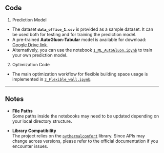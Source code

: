 ## Code
1. Prediction Model
- The dataset **`data_office_1.csv`** is provided as a sample dataset. It can be used both for testing and for training the prediction model.  
- A pre-trained **AutoGluon-Tabular** model is available for download: [Google Drive link](https://drive.google.com/drive/folders/1KXjiYUaeBUwdGpdn4ECwri-P5tG1W-wa?usp=sharing).  
- Alternatively, you can use the notebook [`1_ML_AutoGluon.ipynb`](1_ML_AutoGluon.ipynb) to train your own prediction model.  

2. Optimization Code
- The main optimization workflow for flexible building space usage is implemented in [`2_Flexible_wall.ipynb`](2_Flexible_wall.ipynb).  

---

## Notes
- **File Paths**  
  Some paths inside the notebooks may need to be updated depending on your local directory structure.  

- **Library Compatibility**  
  The project relies on the [`pythermalcomfort`](https://pythermalcomfort.readthedocs.io/) library. Since APIs may change across versions, please refer to the official documentation if you encounter issues.  
